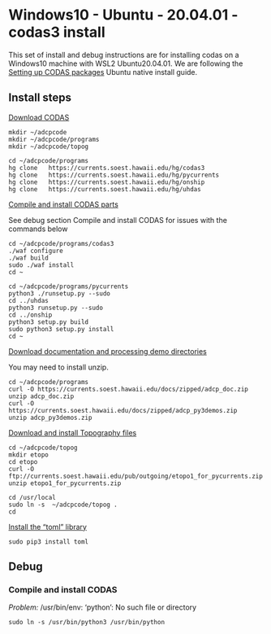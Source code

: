 # Windows10 - Ubuntu - 20.04.01 - codas3 install
This set of install and debug instructions are for installing codas on a Windows10 machine with WSL2 Ubuntu20.04.01. We are following the [Setting up CODAS packages](https://currents.soest.hawaii.edu/docs/adcp_doc/codas_setup/codas_config/index.html) Ubuntu native install guide.

## Install steps
[Download CODAS](https://currents.soest.hawaii.edu/docs/adcp_doc/codas_setup/codas_config/index.html#download-codas-software-using-mercurial)
```
mkdir ~/adcpcode
mkdir ~/adcpcode/programs
mkdir ~/adcpcode/topog

cd ~/adcpcode/programs
hg clone   https://currents.soest.hawaii.edu/hg/codas3
hg clone   https://currents.soest.hawaii.edu/hg/pycurrents
hg clone   https://currents.soest.hawaii.edu/hg/onship
hg clone   https://currents.soest.hawaii.edu/hg/uhdas
```
[Compile and install CODAS parts](https://currents.soest.hawaii.edu/docs/adcp_doc/codas_setup/codas_config/index.html#compile-and-install-codas-components)

See debug section Compile and install CODAS for issues with the commands below
```
cd ~/adcpcode/programs/codas3
./waf configure
./waf build
sudo ./waf install
cd ~

cd ~/adcpcode/programs/pycurrents
python3 ./runsetup.py --sudo
cd ../uhdas
python3 runsetup.py --sudo
cd ../onship
python3 setup.py build
sudo python3 setup.py install
cd ~
```
[Download documentation and processing demo directories](https://currents.soest.hawaii.edu/docs/adcp_doc/codas_setup/codas_config/index.html#download-documentation-and-processing-demo-directories)

You may need to install unzip.
```
cd ~/adcpcode/programs
curl -O https://currents.soest.hawaii.edu/docs/zipped/adcp_doc.zip
unzip adcp_doc.zip
curl -O https://currents.soest.hawaii.edu/docs/zipped/adcp_py3demos.zip
unzip adcp_py3demos.zip
```

[Download and install Topography files](https://currents.soest.hawaii.edu/docs/adcp_doc/codas_setup/codas_config/index.html#download-and-install-topography-files)
```
cd ~/adcpcode/topog
mkdir etopo
cd etopo
curl -O ftp://currents.soest.hawaii.edu/pub/outgoing/etopo1_for_pycurrents.zip
unzip etopo1_for_pycurrents.zip

cd /usr/local
sudo ln -s  ~/adcpcode/topog .
cd
```
[Install the “toml” library](https://currents.soest.hawaii.edu/docs/adcp_doc/codas_setup/codas_config/index.html#install-the-toml-library)
```
sudo pip3 install toml
```
## Debug
### Compile and install CODAS
*Problem:*
/usr/bin/env: ‘python’: No such file or directory

```
sudo ln -s /usr/bin/python3 /usr/bin/python
```
